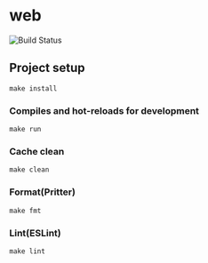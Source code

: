 # web
![Build Status](https://codebuild.ap-northeast-1.amazonaws.com/badges?uuid=eyJlbmNyeXB0ZWREYXRhIjoiSGFTQW9qYjVaeWhlRDAwVzlOV2lWRzhGbzVGSkNkWXpRVHhPYlR0V2s2WlF5eTNONGIvOVFwWEwxNnRQWk95dDZONW1jeUI0Z1NhUDEwYmllWjE2SWc0PSIsIml2UGFyYW1ldGVyU3BlYyI6Im5DQjg3bXFtcDhlVkk3eVgiLCJtYXRlcmlhbFNldFNlcmlhbCI6MX0%3D&branch=master)


## Project setup
```
make install
```

### Compiles and hot-reloads for development
```
make run
```

### Cache clean
```
make clean
```

### Format(Pritter)
```
make fmt
```

### Lint(ESLint)
```
make lint
```
